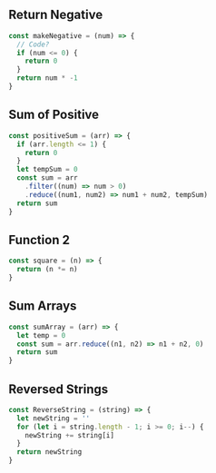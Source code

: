 ## Return Negative

```js
const makeNegative = (num) => {
  // Code?
  if (num <= 0) {
    return 0
  }
  return num * -1
}
```

## Sum of Positive

```js
const positiveSum = (arr) => {
  if (arr.length <= 1) {
    return 0
  }
  let tempSum = 0
  const sum = arr
    .filter((num) => num > 0)
    .reduce((num1, num2) => num1 + num2, tempSum)
  return sum
}
```

## Function 2

```js
const square = (n) => {
  return (n *= n)
}
```

## Sum Arrays

```js
const sumArray = (arr) => {
  let temp = 0
  const sum = arr.reduce((n1, n2) => n1 + n2, 0)
  return sum
}
```

## Reversed Strings

```js
const ReverseString = (string) => {
  let newString = ''
  for (let i = string.length - 1; i >= 0; i--) {
    newString += string[i]
  }
  return newString
}
```

